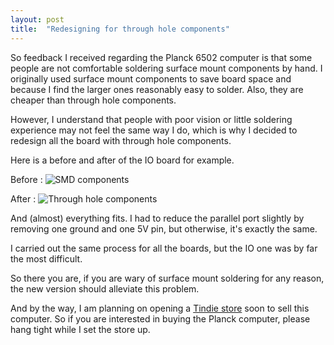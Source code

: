 ```yaml
---
layout: post
title:  "Redesigning for through hole components"
---
```


So feedback I received regarding the Planck 6502 computer is that some people are not comfortable soldering surface mount components by hand. I originally used surface mount components to save board space and because I find the larger ones reasonably easy to solder. Also, they are cheaper than through hole components.

However, I understand that people with poor vision or little soldering experience may not feel the same way I do, which is why I decided to redesign all the board with through hole components.

Here is a before and after of the IO board for example.

Before : 
![SMD components](/img/io_board_smd.png)

After : 
![Through hole components](/img/io_board.png)

And (almost) everything fits. I had to reduce the parallel port slightly by removing one ground and one 5V pin, but otherwise, it's exactly the same.

I carried out the same process for all the boards, but the IO one was by far the most difficult.

So there you are, if you are wary of surface mount soldering for any reason, the new version should alleviate this problem.

And by the way, I am planning on opening a [Tindie store](https://www.tindie.com/stores/jfoucher/) soon to sell this computer. So if you are interested in buying the Planck computer, please hang tight while I set the store up.